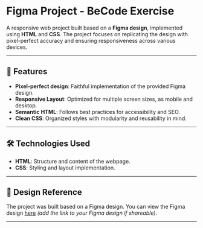 # Figma Project - BeCode Exercise

A responsive web project built based on a **Figma design**, implemented using **HTML** and **CSS**. The project focuses on replicating the design with pixel-perfect accuracy and ensuring responsiveness across various devices.

---

## 🚀 Features

- **Pixel-perfect design**: Faithful implementation of the provided Figma design.
- **Responsive Layout**: Optimized for multiple screen sizes, as mobile and desktop.
- **Semantic HTML**: Follows best practices for accessibility and SEO.
- **Clean CSS**: Organized styles with modularity and reusability in mind.

---

## 🛠️ Technologies Used

- **HTML**: Structure and content of the webpage.
- **CSS**: Styling and layout implementation.

---

## 📐 Design Reference

The project was built based on a Figma design. You can view the Figma design [here](#) _(add the link to your Figma design if shareable)_.

---
